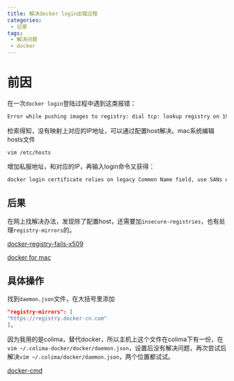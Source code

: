 ```yaml
---
title: 解决docker login出错过程
categories:
 - 记录
tags: 
 - 解决问题
 - docker
---
```


# 前因

在一次`docker login`登陆过程中遇到这类报错：
```bash
Error while pushing images to registry: dial tcp: lookup registry on 192.168.65.1:53: no such host
```
检索得知，没有映射上对应的IP地址，可以通过配置host解决。mac系统编辑hosts文件
```vim
vim /etc/hosts
```
增加私服地址，和对应的IP，再输入login命令又获得：

```sh
docker login certificate relies on legacy Common Name field, use SANs or temporarily enable Common Name matching with GODEBUG=x509ignoreCN=0
```

## 后果

在网上找解决办法，发现除了配置host，还需要加`insecure-registries`，也有处理`registry-mirrors`的。

[docker-registry-fails-x509](https://www.ibm.com/docs/en/cloud-paks/cp-management/2.2.x?topic=tcnm-logging-into-your-docker-registry-fails-x509-certificate-signed-by-unknown-authority-error)

[docker for mac](https://github.com/docker/for-mac/issues/1733) 
 
## 具体操作

找到`daemon.json`文件，在大括号里添加

```json
"registry-mirrors": [
"https://registry.docker-cn.com"
],
```
因为我用的是colima，替代docker，所以主机上这个文件在colima下有一份，在`vim ~/.colima-docker/docker/daemon.json`，设置后没有解决问题，再次尝试后解决`vim ~/.colima/docker/daemon.json`，两个位置都试试。

[docker-cmd](https://docs.docker.com/engine/reference/commandline/dockerd/)


